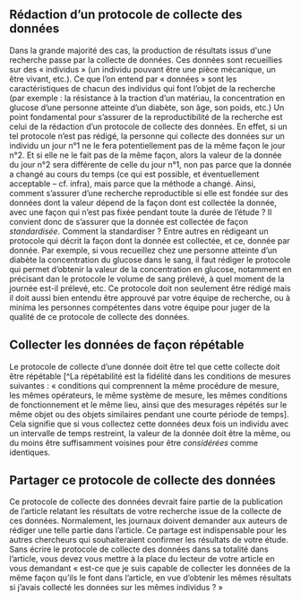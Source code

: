 ## Rédaction d’un protocole de collecte des données
Dans la grande majorité des cas, la production de résultats issus d'une recherche passe par la collecte de données. Ces données sont recueillies sur des « individus » (un individu pouvant être une pièce mécanique, un être vivant, etc.). Ce que l’on entend par « données » sont les caractéristiques de chacun des individus qui font l’objet de la recherche (par exemple : la résistance à la traction d’un matériau, la concentration en glucose d’une personne atteinte d’un diabète, son âge, son poids, etc.) Un point fondamental pour s’assurer de la reproductibilité de la recherche est celui de la rédaction d’un protocole de collecte des données. En effet, si un tel protocole n’est pas rédigé, la personne qui collecte des données sur un individu un jour n°1 ne le fera potentiellement pas de la même façon le jour n°2. Et si elle ne le fait pas de la même façon, alors la valeur de la donnée du jour n°2 sera différente de celle du jour n°1, non pas parce que la donnée a changé au cours du temps (ce qui est possible, et éventuellement acceptable – cf. infra), mais parce que la méthode a changé. Ainsi, comment s’assurer d’une recherche reproductible si elle est fondée sur des données dont la valeur dépend de la façon dont est collectée la donnée, avec une façon qui n’est pas fixée pendant toute la durée de l’étude ? Il convient donc de s’assurer que la donnée est collectée de façon *standardisée*. Comment la standardiser ? Entre autres en rédigeant un protocole qui décrit la façon dont la donnée est collectée, et ce, donnée par donnée. Par exemple, si vous recueillez chez une personne atteinte d’un diabète la concentration du glucose dans le sang, il faut rédiger le protocole qui permet d’obtenir la valeur de la concentration en glucose, notamment en précisant dan le protocole le volume de sang prélevé, à quel moment de la journée est-il prélevé, etc. Ce protocole doit non seulement être rédigé mais il doit aussi bien entendu être approuvé par votre équipe de recherche, ou à minima les personnes compétentes dans votre équipe pour juger de la qualité de ce protocole de collecte des données. 
## Collecter les données de façon répétable
Le protocole de collecte d’une donnée doit être tel que cette collecte doit être répétable [^La répétabilité est la fidélité dans les conditions de mesures suivantes : « conditions qui comprennent la même procédure de mesure, les mêmes opérateurs, le même système de mesure, les mêmes conditions de fonctionnement et le même lieu, ainsi que des mesurages répétés sur le même objet ou des objets similaires pendant une courte période de temps]. Cela signifie que si vous collectez cette données deux fois un individu avec un intervalle de temps restreint, la valeur de la donnée doit être la même, ou du moins être suffisamment voisines pour être *considérées* comme identiques. 
## Partager ce protocole de collecte des données
Ce protocole de collecte des données devrait faire partie de la publication de l’article relatant les résultats de votre recherche issue de la collecte de ces données. Normalement, les journaux doivent demander aux auteurs de rédiger une telle partie dans l’article. Ce partage est indispensable pour les autres chercheurs qui souhaiteraient confirmer les résultats de votre étude. Sans écrire le protocole de collecte des données dans sa totalité dans l’article, vous devez vous mettre à la place du lecteur de votre article en vous demandant « est-ce que je suis capable de collecter les données de la même façon qu’ils le font dans l’article, en vue d’obtenir les mêmes résultats si j’avais collecté les données sur les mêmes individus ? » 
